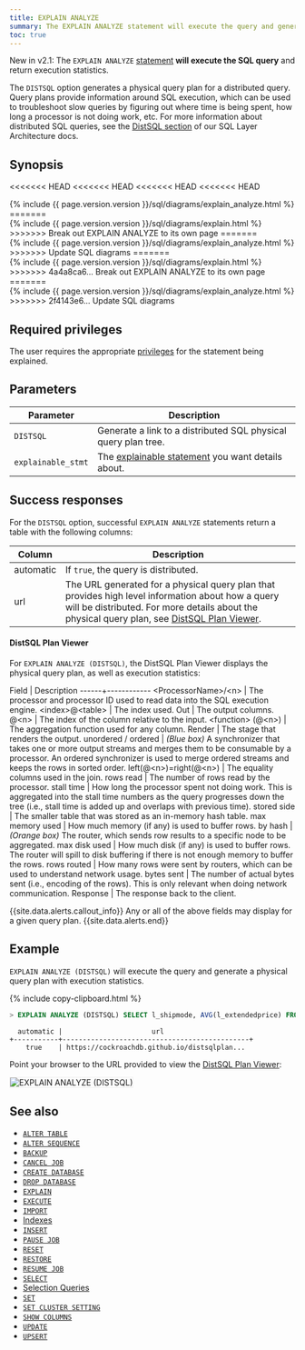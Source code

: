 ```yaml
---
title: EXPLAIN ANALYZE
summary: The EXPLAIN ANALYZE statement will execute the query and generate a physical query plan with execution statistics.
toc: true
---
```


<span class="version-tag">New in v2.1:</span> The `EXPLAIN ANALYZE` [statement](sql-statements.html) **will execute the SQL query** and return execution statistics.

The `DISTSQL` option generates a physical query plan for a distributed query. Query plans provide information around SQL execution, which can be used to troubleshoot slow queries by figuring out where time is being spent, how long a processor is not doing work, etc. For more information about distributed SQL queries, see the [DistSQL section](architecture/sql-layer.html#distsql) of our SQL Layer Architecture docs.

## Synopsis

<<<<<<< HEAD
<<<<<<< HEAD
<<<<<<< HEAD
<<<<<<< HEAD
<section>{% include {{ page.version.version }}/sql/diagrams/explain_analyze.html %}</section>
=======
<section>{% include {{ page.version.version }}/sql/diagrams/explain.html %}</section>
>>>>>>> Break out EXPLAIN ANALYZE to its own page
=======
<section>{% include {{ page.version.version }}/sql/diagrams/explain_analyze.html %}</section>
>>>>>>> Update SQL diagrams
=======
<section>{% include {{ page.version.version }}/sql/diagrams/explain.html %}</section>
>>>>>>> 4a4a8ca6... Break out EXPLAIN ANALYZE to its own page
=======
<section>{% include {{ page.version.version }}/sql/diagrams/explain_analyze.html %}</section>
>>>>>>> 2f4143e6... Update SQL diagrams

## Required privileges

The user requires the appropriate [privileges](privileges.html) for the statement being explained.

## Parameters

Parameter | Description
-----------|-----------
`DISTSQL` |  Generate a link to a distributed SQL physical query plan tree.
`explainable_stmt` | The [explainable statement](sql-grammar.html#explainable_stmt) you want details about.

## Success responses

For the `DISTSQL` option, successful `EXPLAIN ANALYZE` statements return a table with the following columns:

 Column | Description
--------|------------
automatic | If `true`, the query is distributed.
url | The URL generated for a physical query plan that provides high level information about how a query will be distributed. For more details about the physical query plan, see [DistSQL Plan Viewer](#distsql-plan-viewer).

#### DistSQL Plan Viewer

For `EXPLAIN ANALYZE (DISTSQL)`, the DistSQL Plan Viewer displays the physical query plan, as well as execution statistics:

Field | Description
------+------------
&lt;ProcessorName&gt;/&lt;n&gt; | The processor and processor ID used to read data into the SQL execution engine.
&lt;index&gt;@&lt;table&gt; | The index used.
Out | The output columns.
@&lt;n&gt; | The index of the column relative to the input.
&lt;function&gt; (@&lt;n&gt;) | The aggregation function used for any column.
Render | The stage that renders the output.
unordered / ordered | _(Blue box)_ A synchronizer that takes one or more output streams and merges them to be consumable by a processor. An ordered synchronizer is used to merge ordered streams and keeps the rows in sorted order.
left(@&lt;n&gt;)=right(@&lt;n&gt;) | The equality columns used in the join.
rows read | The number of rows read by the processor.
stall time | How long the processor spent not doing work. This is aggregated into the stall time numbers as the query progresses down the tree (i.e., stall time is added up and overlaps with previous time).
stored side | The smaller table that was stored as an in-memory hash table.
max memory used | How much memory (if any) is used to buffer rows.
by hash | _(Orange box)_ The router, which sends row results to a specific node to be aggregated.
max disk used | How much disk (if any) is used to buffer rows. The router will spill to disk buffering if there is not enough memory to buffer the rows.
rows routed | How many rows were sent by routers, which can be used to understand network usage.
bytes sent | The number of actual bytes sent (i.e., encoding of the rows). This is only relevant when doing network communication.
Response | The response back to the client.

{{site.data.alerts.callout_info}}
Any or all of the above fields may display for a given query plan.
{{site.data.alerts.end}}

## Example

`EXPLAIN ANALYZE (DISTSQL)` will execute the query and generate a physical query plan with execution statistics.

{% include copy-clipboard.html %}
~~~ sql
> EXPLAIN ANALYZE (DISTSQL) SELECT l_shipmode, AVG(l_extendedprice) FROM lineitem GROUP BY l_shipmode;
~~~

~~~
  automatic |                      url                      
+-----------+----------------------------------------------+
    true    | https://cockroachdb.github.io/distsqlplan...
~~~

Point your browser to the URL provided to view the [DistSQL Plan Viewer](#distsql-plan-viewer):

<img src="{{ 'images/v2.1/explain-analyze-distsql-plan.png' | relative_url }}" alt="EXPLAIN ANALYZE (DISTSQL)" style="border:1px solid #eee;max-width:100%" />

## See also

- [`ALTER TABLE`](alter-table.html)
- [`ALTER SEQUENCE`](alter-sequence.html)
- [`BACKUP`](backup.html)
- [`CANCEL JOB`](cancel-job.html)
- [`CREATE DATABASE`](create-database.html)
- [`DROP DATABASE`](drop-database.html)
- [`EXPLAIN`](explain.html)
- [`EXECUTE`](sql-grammar.html#execute_stmt)
- [`IMPORT`](import.html)
- [Indexes](indexes.html)
- [`INSERT`](insert.html)
- [`PAUSE JOB`](pause-job.html)
- [`RESET`](reset-vars.html)
- [`RESTORE`](restore.html)
- [`RESUME JOB`](resume-job.html)
- [`SELECT`](select-clause.html)
- [Selection Queries](selection-queries.html)
- [`SET`](set-vars.html)
- [`SET CLUSTER SETTING`](set-cluster-setting.html)
- [`SHOW COLUMNS`](show-columns.html)
- [`UPDATE`](update.html)
- [`UPSERT`](upsert.html)
